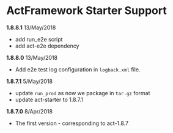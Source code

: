 # ActFramework Starter Support

**1.8.8.1** 13/May/2018

* add run_e2e script
* add act-e2e dependency

**1.8.8.0** 13/May/2018

* Add e2e test log configuration in `logback.xml` file.

**1.8.7.1** 5/May/2018

* update `run_prod` as now we package in `tar.gz` format
* update act-starter to 1.8.7.1

**1.8.7.0** 8/Apr/2018

* The first version - corresponding to act-1.8.7
